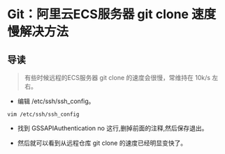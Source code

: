 # Git：阿里云ECS服务器 git clone 速度慢解决方法

## 导读

> 有些时候远程的ECS服务器 git clone 的速度会很慢，常维持在 10k/s 左右。

- 编辑 /etc/ssh/ssh_config。

```shell
vim /etc/ssh/ssh_config
```

- 找到 GSSAPIAuthentication no 这行,删掉前面的注释,然后保存退出。

- 然后就可以看到从远程仓库 git clone 的速度已经明显变快了。
